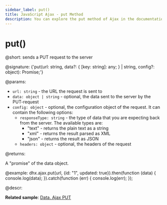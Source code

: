 ```yaml
---
sidebar_label: put()
title: JavaScript Ajax - put Method 
description: You can explore the put method of Ajax in the documentation of the DHTMLX JavaScript UI library. Browse developer guides and API reference, try out code examples and live demos, and download a free 30-day evaluation version of DHTMLX Suite.
---
```


# put()

@short: sends a PUT request to the server

@signature: {'put<T>(url: string, data?: { [key: string]: any; } | string, config?: object): Promise<T>;'}

@params:
- `url: string` - the URL the request is sent to
- `data: object | string` - optional, the data sent to the server by the PUT-request
- `config: object` - optional, the configuration object of the request. It can contain the following options:
    - `responseType: string` - the type of data that you are expecting back from the server. The available types are:
        - "text" - returns the plain text as a string
        - "xml" - returns the result parsed as XML
        - "json" - returns the result as JSON
    - `headers: object` - optional, the headers of the request

@returns:

A "promise" of the data object.

@example:
dhx.ajax.put(url, {id: "1", updated: true}).then(function (data) {
    console.log(data);
}).catch(function (err) {
    console.log(err);
});

@descr:

**Related sample**: [Data. Ajax PUT](https://snippet.dhtmlx.com/i4v52yj8)
